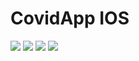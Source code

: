 # CovidApp IOS
![](screenshots/photo1.jpg)
![](screenshots/photo2.jpg)
![](screenshots/photo3.jpg)
![](screenshots/photo4.jpg)
